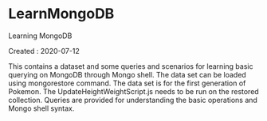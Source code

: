 # LearnMongoDB
Learning MongoDB

Created : 2020-07-12

This contains a dataset and some queries and scenarios for learning basic querying on MongoDB through Mongo shell.
The data set can be loaded using mongorestore command.
The data set is for the first generation of Pokemon. The UpdateHeightWeightScript.js needs to be run on the restored collection. 
Queries are provided for understanding the basic operations and Mongo shell syntax.
